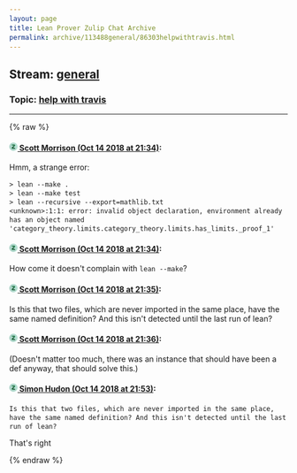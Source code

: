 ```yaml
---
layout: page
title: Lean Prover Zulip Chat Archive 
permalink: archive/113488general/86303helpwithtravis.html
---
```


## Stream: [general](index.html)
### Topic: [help with travis](86303helpwithtravis.html)

---


{% raw %}
#### [![Click to go to Zulip](../../assets/img/zulip2.png) Scott Morrison (Oct 14 2018 at 21:34)](https://leanprover.zulipchat.com/#narrow/stream/113488-general/topic/help%20with%20travis/near/135790347):
Hmm, a strange error:

```
> lean --make .
> lean --make test
> lean --recursive --export=mathlib.txt
<unknown>:1:1: error: invalid object declaration, environment already has an object named 'category_theory.limits.category_theory.limits.has_limits._proof_1'
```

#### [![Click to go to Zulip](../../assets/img/zulip2.png) Scott Morrison (Oct 14 2018 at 21:34)](https://leanprover.zulipchat.com/#narrow/stream/113488-general/topic/help%20with%20travis/near/135790352):
How come it doesn't complain with `lean --make`?

#### [![Click to go to Zulip](../../assets/img/zulip2.png) Scott Morrison (Oct 14 2018 at 21:35)](https://leanprover.zulipchat.com/#narrow/stream/113488-general/topic/help%20with%20travis/near/135790362):
Is this that two files, which are never imported in the same place, have the same named definition? And this isn't detected until the last run of lean?

#### [![Click to go to Zulip](../../assets/img/zulip2.png) Scott Morrison (Oct 14 2018 at 21:36)](https://leanprover.zulipchat.com/#narrow/stream/113488-general/topic/help%20with%20travis/near/135790418):
(Doesn't matter too much, there was an instance that should have been a def anyway, that should solve this.)

#### [![Click to go to Zulip](../../assets/img/zulip2.png) Simon Hudon (Oct 14 2018 at 21:53)](https://leanprover.zulipchat.com/#narrow/stream/113488-general/topic/help%20with%20travis/near/135790980):
```quote
Is this that two files, which are never imported in the same place, have the same named definition? And this isn't detected until the last run of lean?
```
That's right


{% endraw %}
